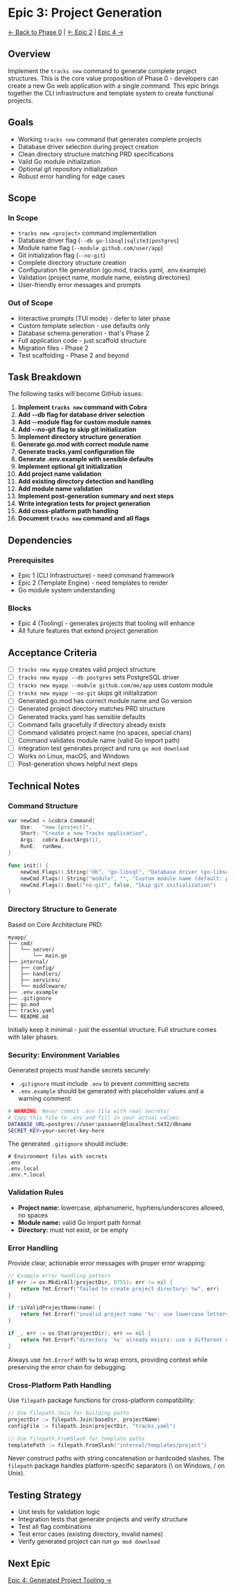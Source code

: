 # Epic 3: Project Generation

[← Back to Phase 0](../0-foundation.md) | [← Epic 2](./2-template-engine.md) | [Epic 4 →](./4-generated-tooling.md)

## Overview

Implement the `tracks new` command to generate complete project structures. This is the core value proposition of Phase 0 - developers can create a new Go web application with a single command. This epic brings together the CLI infrastructure and template system to create functional projects.

## Goals

- Working `tracks new` command that generates complete projects
- Database driver selection during project creation
- Clean directory structure matching PRD specifications
- Valid Go module initialization
- Optional git repository initialization
- Robust error handling for edge cases

## Scope

### In Scope

- `tracks new <project>` command implementation
- Database driver flag (`--db go-libsql|sqlite3|postgres`)
- Module name flag (`--module github.com/user/app`)
- Git initialization flag (`--no-git`)
- Complete directory structure creation
- Configuration file generation (go.mod, tracks.yaml, .env.example)
- Validation (project name, module name, existing directories)
- User-friendly error messages and prompts

### Out of Scope

- Interactive prompts (TUI mode) - defer to later phase
- Custom template selection - use defaults only
- Database schema generation - that's Phase 2
- Full application code - just scaffold structure
- Migration files - Phase 2
- Test scaffolding - Phase 2 and beyond

## Task Breakdown

The following tasks will become GitHub issues:

1. **Implement `tracks new` command with Cobra**
2. **Add --db flag for database driver selection**
3. **Add --module flag for custom module names**
4. **Add --no-git flag to skip git initialization**
5. **Implement directory structure generation**
6. **Generate go.mod with correct module name**
7. **Generate tracks.yaml configuration file**
8. **Generate .env.example with sensible defaults**
9. **Implement optional git initialization**
10. **Add project name validation**
11. **Add existing directory detection and handling**
12. **Add module name validation**
13. **Implement post-generation summary and next steps**
14. **Write integration tests for project generation**
15. **Add cross-platform path handling**
16. **Document `tracks new` command and all flags**

## Dependencies

### Prerequisites

- Epic 1 (CLI Infrastructure) - need command framework
- Epic 2 (Template Engine) - need templates to render
- Go module system understanding

### Blocks

- Epic 4 (Tooling) - generates projects that tooling will enhance
- All future features that extend project generation

## Acceptance Criteria

- [ ] `tracks new myapp` creates valid project structure
- [ ] `tracks new myapp --db postgres` sets PostgreSQL driver
- [ ] `tracks new myapp --module github.com/me/app` uses custom module
- [ ] `tracks new myapp --no-git` skips git initialization
- [ ] Generated go.mod has correct module name and Go version
- [ ] Generated project directory matches PRD structure
- [ ] Generated tracks.yaml has sensible defaults
- [ ] Command fails gracefully if directory already exists
- [ ] Command validates project name (no spaces, special chars)
- [ ] Command validates module name (valid Go import path)
- [ ] Integration test generates project and runs `go mod download`
- [ ] Works on Linux, macOS, and Windows
- [ ] Post-generation shows helpful next steps

## Technical Notes

### Command Structure

```go
var newCmd = &cobra.Command{
    Use:   "new [project]",
    Short: "Create a new Tracks application",
    Args:  cobra.ExactArgs(1),
    RunE:  runNew,
}

func init() {
    newCmd.Flags().String("db", "go-libsql", "Database driver (go-libsql, sqlite3, postgres)")
    newCmd.Flags().String("module", "", "Custom module name (default: project name)")
    newCmd.Flags().Bool("no-git", false, "Skip git initialization")
}
```

### Directory Structure to Generate

Based on Core Architecture PRD:

```text
myapp/
├── cmd/
│   └── server/
│       └── main.go
├── internal/
│   ├── config/
│   ├── handlers/
│   ├── services/
│   └── middleware/
├── .env.example
├── .gitignore
├── go.mod
├── tracks.yaml
└── README.md
```

Initially keep it minimal - just the essential structure. Full structure comes with later phases.

### Security: Environment Variables

Generated projects must handle secrets securely:

- `.gitignore` must include `.env` to prevent committing secrets
- `.env.example` should be generated with placeholder values and a warning comment:

```bash
# WARNING: Never commit .env file with real secrets!
# Copy this file to .env and fill in your actual values.
DATABASE_URL=postgres://user:password@localhost:5432/dbname
SECRET_KEY=your-secret-key-here
```

The generated `.gitignore` should include:

```gitignore
# Environment files with secrets
.env
.env.local
.env.*.local
```

### Validation Rules

- **Project name:** lowercase, alphanumeric, hyphens/underscores allowed, no spaces
- **Module name:** valid Go import path format
- **Directory:** must not exist, or be empty

### Error Handling

Provide clear, actionable error messages with proper error wrapping:

```go
// Example error handling pattern
if err := os.MkdirAll(projectDir, 0755); err != nil {
    return fmt.Errorf("failed to create project directory: %w", err)
}

if !isValidProjectName(name) {
    return fmt.Errorf("invalid project name '%s': use lowercase letters, numbers, hyphens, and underscores", name)
}

if _, err := os.Stat(projectDir); err == nil {
    return fmt.Errorf("directory '%s' already exists: use a different name or remove the directory", projectDir)
}
```

Always use `fmt.Errorf` with `%w` to wrap errors, providing context while preserving the error chain for debugging.

### Cross-Platform Path Handling

Use `filepath` package functions for cross-platform compatibility:

```go
// Use filepath.Join for building paths
projectDir := filepath.Join(baseDir, projectName)
configFile := filepath.Join(projectDir, "tracks.yaml")

// Use filepath.FromSlash for template paths
templatePath := filepath.FromSlash("internal/templates/project")
```

Never construct paths with string concatenation or hardcoded slashes. The `filepath` package handles platform-specific separators (\ on Windows, / on Unix).

## Testing Strategy

- Unit tests for validation logic
- Integration tests that generate projects and verify structure
- Test all flag combinations
- Test error cases (existing directory, invalid names)
- Verify generated project can run `go mod download`

## Next Epic

[Epic 4: Generated Project Tooling →](./4-generated-tooling.md)
